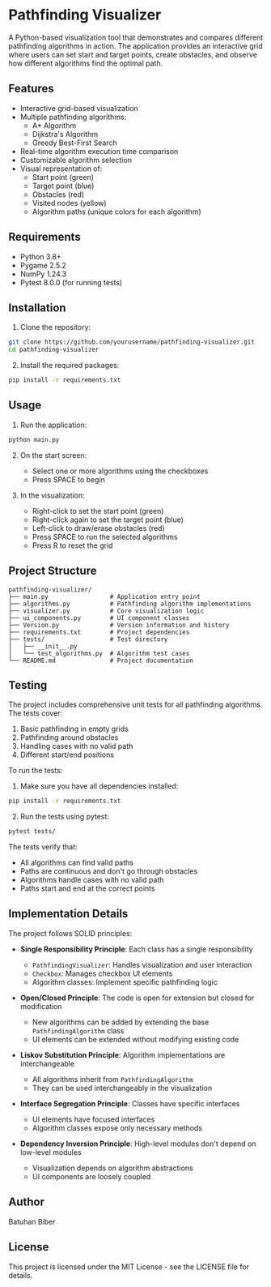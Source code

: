 # Pathfinding Visualizer

A Python-based visualization tool that demonstrates and compares different pathfinding algorithms in action. The application provides an interactive grid where users can set start and target points, create obstacles, and observe how different algorithms find the optimal path.

## Features

- Interactive grid-based visualization
- Multiple pathfinding algorithms:
  - A* Algorithm
  - Dijkstra's Algorithm
  - Greedy Best-First Search
- Real-time algorithm execution time comparison
- Customizable algorithm selection
- Visual representation of:
  - Start point (green)
  - Target point (blue)
  - Obstacles (red)
  - Visited nodes (yellow)
  - Algorithm paths (unique colors for each algorithm)

## Requirements

- Python 3.8+
- Pygame 2.5.2
- NumPy 1.24.3
- Pytest 8.0.0 (for running tests)

## Installation

1. Clone the repository:
```bash
git clone https://github.com/yourusername/pathfinding-visualizer.git
cd pathfinding-visualizer
```

2. Install the required packages:
```bash
pip install -r requirements.txt
```

## Usage

1. Run the application:
```bash
python main.py
```

2. On the start screen:
   - Select one or more algorithms using the checkboxes
   - Press SPACE to begin

3. In the visualization:
   - Right-click to set the start point (green)
   - Right-click again to set the target point (blue)
   - Left-click to draw/erase obstacles (red)
   - Press SPACE to run the selected algorithms
   - Press R to reset the grid

## Project Structure

```
pathfinding-visualizer/
├── main.py                 # Application entry point
├── algorithms.py           # Pathfinding algorithm implementations
├── visualizer.py           # Core visualization logic
├── ui_components.py        # UI component classes
├── Version.py              # Version information and history
├── requirements.txt        # Project dependencies
├── tests/                  # Test directory
│   ├── __init__.py
│   └── test_algorithms.py  # Algorithm test cases
└── README.md               # Project documentation
```

## Testing

The project includes comprehensive unit tests for all pathfinding algorithms. The tests cover:

1. Basic pathfinding in empty grids
2. Pathfinding around obstacles
3. Handling cases with no valid path
4. Different start/end positions

To run the tests:

1. Make sure you have all dependencies installed:
```bash
pip install -r requirements.txt
```

2. Run the tests using pytest:
```bash
pytest tests/
```

The tests verify that:
- All algorithms can find valid paths
- Paths are continuous and don't go through obstacles
- Algorithms handle cases with no valid path
- Paths start and end at the correct points

## Implementation Details

The project follows SOLID principles:

- **Single Responsibility Principle**: Each class has a single responsibility
  - `PathfindingVisualizer`: Handles visualization and user interaction
  - `Checkbox`: Manages checkbox UI elements
  - Algorithm classes: Implement specific pathfinding logic

- **Open/Closed Principle**: The code is open for extension but closed for modification
  - New algorithms can be added by extending the base `PathfindingAlgorithm` class
  - UI elements can be extended without modifying existing code

- **Liskov Substitution Principle**: Algorithm implementations are interchangeable
  - All algorithms inherit from `PathfindingAlgorithm`
  - They can be used interchangeably in the visualization

- **Interface Segregation Principle**: Classes have specific interfaces
  - UI elements have focused interfaces
  - Algorithm classes expose only necessary methods

- **Dependency Inversion Principle**: High-level modules don't depend on low-level modules
  - Visualization depends on algorithm abstractions
  - UI components are loosely coupled

## Author

Batuhan Biber

## License

This project is licensed under the MIT License - see the LICENSE file for details.
